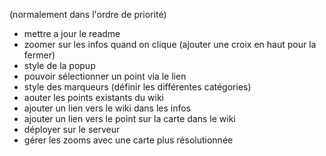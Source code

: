 (normalement dans l'ordre de priorité)

- mettre a jour le readme
- zoomer sur les infos quand on clique (ajouter une croix en haut pour la fermer)
- style de la popup
- pouvoir sélectionner un point via le lien
- style des marqueurs (définir les différentes catégories)
- aouter les points existants du wiki
- ajouter un lien vers le wiki dans les infos
- ajouter un lien vers le point sur la carte dans le wiki
- déployer sur le serveur
- gérer les zooms avec une carte plus résolutionnée
